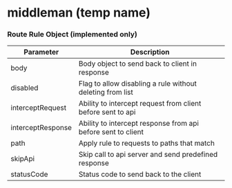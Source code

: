 # middleman (temp name)

### Route Rule Object (implemented only)
| Parameter         | Description                                                  |
| ----------------- | ------------------------------------------------------------ |
| body              | Body object to send back to client in response               |
| disabled          | Flag to allow disabling a rule without deleting from list    |
| interceptRequest  | Ability to intercept request from client before sent to api  |
| interceptResponse | Ability to intercept response from api before sent to client |
| path              | Apply rule to requests to paths that match                   |
| skipApi           | Skip call to api server and send predefined response         |
| statusCode        | Status code to send back to the client                       |
